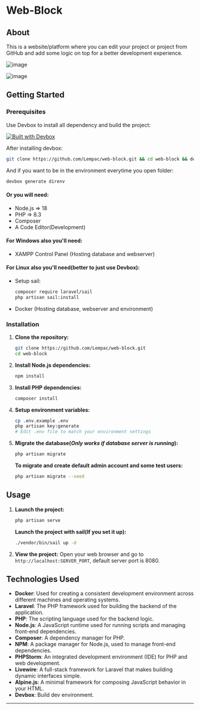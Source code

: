 # Web-Block

## About

This is a website/platform where you can edit your project or project from GitHub and add some logic on top for a better
development experience.

![image](https://github.com/Lempac/web-block/assets/151722008/9fc2a8bc-8915-4560-8465-bda88b17969e)

![image](https://github.com/Lempac/web-block/assets/151722008/893be7e8-8a2f-41c2-b38d-2ed5f98a7645)

## Getting Started

### Prerequisites

Use Devbox to install all dependency and build the project:

[![Built with Devbox](https://www.jetify.com/img/devbox/shield_galaxy.svg)](https://www.jetify.com/devbox/docs/contributor-quickstart/)

After installing devbox:

```bash
git clone https://github.com/Lempac/web-block.git && cd web-block && devbox run setup
```

And if you want to be in the environment everytime you open folder:

```bash
devbox generate direnv
```

#### Or you will need:

- Node.js => 18
- PHP => 8.3
- Composer
- A Code Editor(Development)

#### For Windows also you'll need:

- XAMPP Control Panel (Hosting database and webserver)

#### For Linux also you'll need(better to just use Devbox):

- Setup sail:
    ```bash
  composer require laravel/sail
  php artisan sail:install
  ```
- Docker (Hosting database, webserver and environment)

### Installation

1. **Clone the repository:**
    ```bash
    git clone https://github.com/Lempac/web-block.git
    cd web-block
    ```

2. **Install Node.js dependencies:**
    ```bash
    npm install
    ```

3. **Install PHP dependencies:**
    ```bash
    composer install
    ```

4. **Setup environment variables:**
    ```bash
    cp .env.example .env
    php artisan key:generate
    # Edit .env file to match your environment settings
    ```

5. **Migrate the database(***Only works if database server is running***):**
    ```bash
    php artisan migrate
    ```
   **To migrate and create default admin account and some test users:**
    ```bash
    php artisan migrate --seed
   ```

## Usage

1. **Launch the project:**
    ```bash
    php artisan serve
    ```
   **Launch the project with sail(If you set it up):**
    ```bash
   ./vendor/bin/sail up -d 
   ```

2. **View the project:**
   Open your web browser and go to `http://localhost:SERVER_PORT`, default server port is 8080.

## Technologies Used

- **Docker**: Used for creating a consistent development environment across different machines and operating systems.
- **Laravel**: The PHP framework used for building the backend of the application.
- **PHP**: The scripting language used for the backend logic.
- **Node.js**: A JavaScript runtime used for running scripts and managing front-end dependencies.
- **Composer**: A dependency manager for PHP.
- **NPM**: A package manager for Node.js, used to manage front-end dependencies.
- **PHPStorm**: An integrated development environment (IDE) for PHP and web development.
- **Livewire**: A full-stack framework for Laravel that makes building dynamic interfaces simple.
- **Alpine.js**: A minimal framework for composing JavaScript behavior in your HTML.
- **Devbox**: Build dev environment.

---

